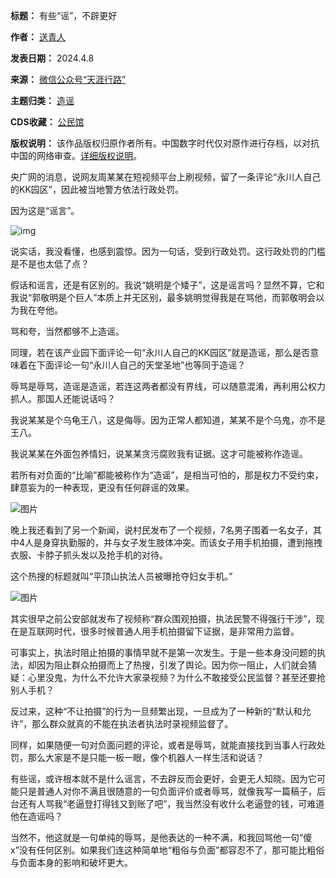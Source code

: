 

**标题：** 有些“谣”，不辟更好  

**作者：** [送青人](https://chinadigitaltimes.net/space/天涯行路)  

**发表日期：** 2024.4.8  

**来源：** [微信公众号“天涯行路”](https://web.archive.org/web/https://mp.weixin.qq.com/s/bEdXhAoLoDRY5krb0XutpA)  

**主题归类：** [造谣](https://chinadigitaltimes.net/space/造谣)  

**CDS收藏：** [公民馆](https://chinadigitaltimes.net/space/%E5%85%AC%E6%B0%91%E9%A6%86)  

**版权说明：** 该作品版权归原作者所有。中国数字时代仅对原作进行存档，以对抗中国的网络审查。[详细版权说明](https://chinadigitaltimes.net/chinese/copyright)。


央广网的消息，说网友周某某在短视频平台上刷视频，留了一条评论“永川人自己的KK园区”，因此被当地警方依法行政处罚。


因为这是“谣言”。


![img](https://chinadigitaltimes.net/chinese/files/2024/04/post-706630-66143d834f778.png)


说实话，我没看懂，也感到震惊。因为一句话，受到行政处罚。这行政处罚的门槛是不是也太低了点？


假话和谣言，还是有区别的。我说“姚明是个矮子”，这是谣言吗？显然不算，它和我说“郭敬明是个巨人”本质上并无区别，最多姚明觉得我是在骂他，而郭敬明会以为我在夸他。


骂和夸，当然都够不上造谣。


同理，若在该产业园下面评论一句“永川人自己的KK园区”就是造谣，那么是否意味着在下面评论一句“永川人自己的天堂圣地”也等同于造谣？


辱骂是辱骂，造谣是造谣，若连这两者都没有界线，可以随意混淆，再利用公权力抓人。那国人还能说话吗？


我说某某是个乌龟王八，这是侮辱。因为正常人都知道，某某不是个乌鬼，亦不是王八。


我说某某在外面包养情妇，说某某贪污腐败我有证据。这才可能被称作造谣。


若所有对负面的“比喻”都能被称作为“造谣”，是相当可怕的，那是权力不受约束，肆意妄为的一种表现，更没有任何辟谣的效果。


![图片](https://chinadigitaltimes.net/chinese/files/2024/04/post-706630-66143d836e0fa.)


晚上我还看到了另一个新闻，说村民发布了一个视频，7名男子围着一名女子，其中4人是身穿执勤服的，并与女子发生肢体冲突。而该女子用手机拍摄，遭到拖拽衣服、卡脖子抓头发以及抢手机的对待。


这个热搜的标题就叫“平顶山执法人员被曝抢夺妇女手机。”


![图片](https://chinadigitaltimes.net/chinese/files/2024/04/post-706630-66143d8392f1c.png)


其实很早之前公安部就发布了视频称“群众围观拍摄，执法民警不得强行干涉”，现在是互联网时代，很多时候普通人用手机拍摄留下证据，是非常用力监督。


可事实上，执法时阻止拍摄的事情早就不是第一次发生。于是一些本身没问题的执法，却因为阻止群众拍摄而上了热搜，引发了舆论。因为你一阻止，人们就会猜疑：心里没鬼，为什么不允许大家录视频？为什么不敢接受公民监督？甚至还要抢别人手机？


反过来，这种“不让拍摄”的行为一旦频繁出现，一旦成为了一种新的“默认和允许”，那么群众就真的不能在执法者执法时录视频监督了。


同样，如果随便一句对负面问题的评论，或者是辱骂，就能直接找到当事人行政处罚，那么大家是不是只能一板一眼，像个机器人一样生活和说话？


有些谣，或许根本就不是什么谣言，不去辟反而会更好，会更无人知晓。因为它可能只是普通人对你不满且很随意的一句负面评价或者辱骂，就像我写一篇稿子，后台还有人骂我“老逼登打得钱又到账了吧”，我当然没有收什么老逼登的钱，可难道他在造谣吗？


当然不，他这就是一句单纯的辱骂，是他表达的一种不满，和我回骂他一句“傻x”没有任何区别。如果我们连这种简单地“粗俗与负面”都容忍不了，那可能比粗俗与负面本身的影响和破坏更大。

